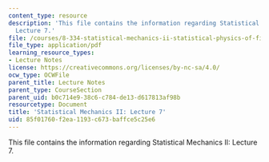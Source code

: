 ```yaml
---
content_type: resource
description: 'This file contains the information regarding Statistical Mechanics II:
  Lecture 7.'
file: /courses/8-334-statistical-mechanics-ii-statistical-physics-of-fields-spring-2014/85f01760f2ea1193c673baffce5c25e6_MIT8_334S14_Lec7.pdf
file_type: application/pdf
learning_resource_types:
- Lecture Notes
license: https://creativecommons.org/licenses/by-nc-sa/4.0/
ocw_type: OCWFile
parent_title: Lecture Notes
parent_type: CourseSection
parent_uid: b0c714e9-38c6-c784-de13-d617813af98b
resourcetype: Document
title: 'Statistical Mechanics II: Lecture 7'
uid: 85f01760-f2ea-1193-c673-baffce5c25e6
---
```

This file contains the information regarding Statistical Mechanics II: Lecture 7.